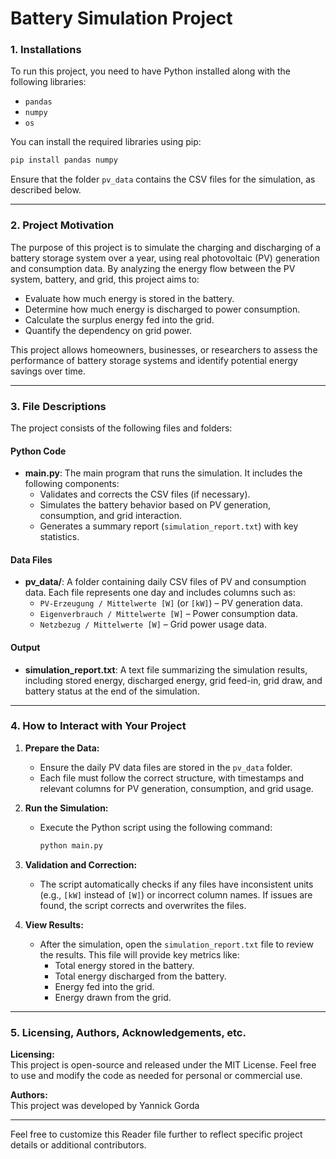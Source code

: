 # Battery Simulation Project

### 1. Installations  
To run this project, you need to have Python installed along with the following libraries:  
- `pandas`  
- `numpy`  
- `os`  

You can install the required libraries using pip:  
```bash
pip install pandas numpy
```

Ensure that the folder `pv_data` contains the CSV files for the simulation, as described below.  

---

### 2. Project Motivation  
The purpose of this project is to simulate the charging and discharging of a battery storage system over a year, using real photovoltaic (PV) generation and consumption data. By analyzing the energy flow between the PV system, battery, and grid, this project aims to:  
- Evaluate how much energy is stored in the battery.  
- Determine how much energy is discharged to power consumption.  
- Calculate the surplus energy fed into the grid.  
- Quantify the dependency on grid power.  

This project allows homeowners, businesses, or researchers to assess the performance of battery storage systems and identify potential energy savings over time.  

---

### 3. File Descriptions  
The project consists of the following files and folders:  

#### Python Code  
- **main.py**: The main program that runs the simulation. It includes the following components:  
  - Validates and corrects the CSV files (if necessary).  
  - Simulates the battery behavior based on PV generation, consumption, and grid interaction.  
  - Generates a summary report (`simulation_report.txt`) with key statistics.  

#### Data Files  
- **pv_data/**: A folder containing daily CSV files of PV and consumption data. Each file represents one day and includes columns such as:  
  - `PV-Erzeugung / Mittelwerte [W]` (or `[kW]`) – PV generation data.  
  - `Eigenverbrauch / Mittelwerte [W]` – Power consumption data.  
  - `Netzbezug / Mittelwerte [W]` – Grid power usage data.  

#### Output  
- **simulation_report.txt**: A text file summarizing the simulation results, including stored energy, discharged energy, grid feed-in, grid draw, and battery status at the end of the simulation.  

---

### 4. How to Interact with Your Project  

1. **Prepare the Data:**  
   - Ensure the daily PV data files are stored in the `pv_data` folder.  
   - Each file must follow the correct structure, with timestamps and relevant columns for PV generation, consumption, and grid usage.  

2. **Run the Simulation:**  
   - Execute the Python script using the following command:  
     ```bash
     python main.py
     ```  

3. **Validation and Correction:**  
   - The script automatically checks if any files have inconsistent units (e.g., `[kW]` instead of `[W]`) or incorrect column names. If issues are found, the script corrects and overwrites the files.  

4. **View Results:**  
   - After the simulation, open the `simulation_report.txt` file to review the results. This file will provide key metrics like:  
     - Total energy stored in the battery.  
     - Total energy discharged from the battery.  
     - Energy fed into the grid.  
     - Energy drawn from the grid.  

---

### 5. Licensing, Authors, Acknowledgements, etc.  

**Licensing:**  
This project is open-source and released under the MIT License. Feel free to use and modify the code as needed for personal or commercial use.  

**Authors:**  
This project was developed by Yannick Gorda

--- 

Feel free to customize this Reader file further to reflect specific project details or additional contributors.
